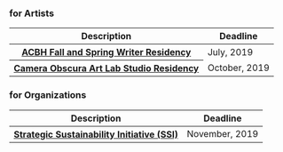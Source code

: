 ### for Artists

<table>
<thead>
<tr>
  <th scope="col">Description</th>
  <th scope="col">Deadline</th>
</tr>
</thead>
<tbody>
 
<tr>
  <th scope="row"><a href="/opportunities-for-artists/#acbh-fall-and-spring-writer-residency">ACBH Fall and Spring Writer Residency</a></th>
  <td>July, 2019</td>
</tr>
 
<tr>
  <th scope="row"><a href="/opportunities-for-artists/#camera-obscura-art-lab-studio-residency">Camera Obscura Art Lab Studio Residency</a></th>
  <td>October, 2019</td>
</tr>
 
</tbody>
</table>

### for Organizations

<table>
<thead>
<tr>
  <th scope="col">Description</th>
  <th scope="col">Deadline</th>
</tr>
</thead>
<tbody>

<tr>
 <th scope="row"><a href="/opportunities-for-organizations/#strategic-sustainability-initiative-ssi">Strategic Sustainability Initiative (SSI)</a></th>
 <td>November, 2019</td>
</tr>

<!--
<tr>
  <th scope="row"><a href="/opportunities-for-organizations/#community-access--participation-cap">Community Access & Participation (CAP)</a></th>
  <td>April 2019</td>
</tr>
 
<tr>
  <th scope="row"><a href="/opportunities-for-organizations/#organizational-support-program-osp">Organizational Support Program (OSP)</a></th>
  <td>March 2019</td>
</tr>
-->
 
</tbody>
</table>
